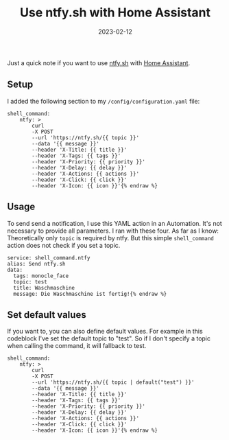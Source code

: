 ﻿---
slug: ntfy-sh-with-homeassistant
title: "Use ntfy.sh with Home Assistant"
date: 2023-02-12
contenttags: [homeassistant, home assistant, ntfy.sh, notification]
---
Just a quick note if you want to use [ntfy.sh](https://ntfy.sh) with [Home Assistant](https://www.home-assistant.io/).

## Setup

I added the following section to my `/config/configuration.yaml` file:

```yaml{% raw %}
shell_command:
    ntfy: >
        curl
        -X POST
        --url 'https://ntfy.sh/{{ topic }}'
        --data '{{ message }}'
        --header 'X-Title: {{ title }}'
        --header 'X-Tags: {{ tags }}'
        --header 'X-Priority: {{ priority }}'
        --header 'X-Delay: {{ delay }}'
        --header 'X-Actions: {{ actions }}'
        --header 'X-Click: {{ click }}'
        --header 'X-Icon: {{ icon }}'{% endraw %}
```

## Usage

To send send a notification, I use this YAML action in an Automation. It's not necessary to provide all parameters. I ran with these four. As far as I know: Theoretically only `topic` is required by ntfy. But this simple `shell_command` action does not check if you set a topic.

```yaml{% raw %}
service: shell_command.ntfy
alias: Send ntfy.sh
data:
  tags: monocle_face
  topic: test
  title: Waschmaschine
  message: Die Waschmaschine ist fertig!{% endraw %}
```

## Set default values

If you want to, you can also define default values. For example in this codeblock I've set the default topic to "test".
So if I don't specify a topic when calling the command, it will fallback to test.

```yaml{% raw %}
shell_command:
    ntfy: >
        curl
        -X POST
        --url 'https://ntfy.sh/{{ topic | default("test") }}'
        --data '{{ message }}'
        --header 'X-Title: {{ title }}'
        --header 'X-Tags: {{ tags }}'
        --header 'X-Priority: {{ priority }}'
        --header 'X-Delay: {{ delay }}'
        --header 'X-Actions: {{ actions }}'
        --header 'X-Click: {{ click }}'
        --header 'X-Icon: {{ icon }}'{% endraw %}
```

